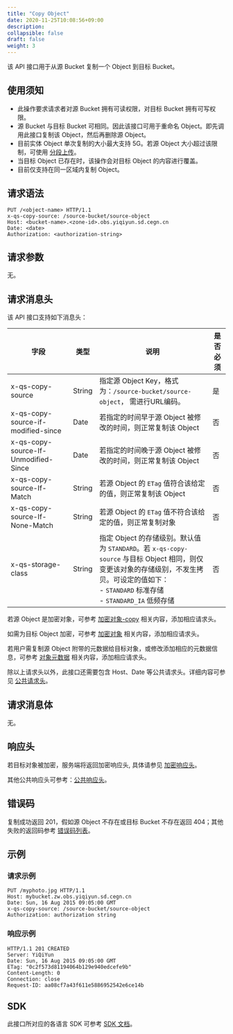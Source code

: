 ```yaml
---
title: "Copy Object"
date: 2020-11-25T10:08:56+09:00
description:
collapsible: false
draft: false
weight: 3
---
```


该 API 接口用于从源 Bucket 复制一个 Object 到目标 Bucket。

## 使用须知
- 此操作要求请求者对源 Bucket 拥有可读权限，对目标 Bucket 拥有可写权限。
- 源 Bucket 与目标 Bucket 可相同。因此该接口可用于重命名 Object。即先调用此接口复制该 Object，然后再删除源 Object。
- 目前实体 Object 单次复制的大小最大支持 5G。若源 Object 大小超过该限制，可使用 [分段上传](/storage/object-storage/api/object/multipart/)。
- 当目标 Object 已存在时，该操作会对目标 Object 的内容进行覆盖。
- 目前仅支持在同一区域内复制 Object。

## 请求语法

```http
PUT /<object-name> HTTP/1.1
x-qs-copy-source: /source-bucket/source-object
Host: <bucket-name>.<zone-id>.obs.yiqiyun.sd.cegn.cn
Date: <date>
Authorization: <authorization-string>
```

## 请求参数

无。

## 请求消息头

该 API 接口支持如下消息头：

| 字段 | 类型 | 说明 | 是否必须 |
| --- | --- | --- | --- |
| x-qs-copy-source | String | 指定源 Object Key，格式为：`/source-bucket/source-object`， 需进行URL编码。 | 是 |
| x-qs-copy-source-if-modified-since | Date | 若指定的时间早于源 Object 被修改的时间，则正常复制该 Object | 否 |
| x-qs-copy-source-If-Unmodified-Since | Date | 若指定的时间晚于源 Object 被修改的时间，则正常复制该 Object | 否 |
| x-qs-copy-source-If-Match | String | 若源 Object 的 `ETag` 值符合该给定的值，则正常复制该 Object | 否 |
| x-qs-copy-source-If-None-Match | String | 若源 Object 的 `ETag` 值不符合该给定的值，则正常复制对象 | 否 |
| x-qs-storage-class | String | 指定 Object 的存储级别。默认值为 `STANDARD`。若 `x-qs-copy-source` 与目标 Object 相同，则仅变更该对象的存储级别，不发生拷贝。可设定的值如下：<br> - `STANDARD` 标准存储 <br> - `STANDARD_IA` 低频存储  | 否 |

若源 Object 是加密对象，可参考 [加密对象-copy](/storage/object-storage/api/object/encryption/) 相关内容，添加相应请求头。

如需为目标 Object 加密，可参考 [加密对象](/storage/object-storage/api/object/encryption/) 相关内容，添加相应请求头。

若用户需复制源 Object 附带的元数据给目标对象，或修改添加相应的元数据信息，可参考 [对象元数据](/storage/object-storage/api/metadata/) 相关内容，添加相应请求头。

除以上请求头以外，此接口还需要包含 Host、Date 等公共请求头。详细内容可参见 [公共请求头](/storage/object-storage/api/common_header/#请求头字段-request-header)。

## 请求消息体

无。

## 响应头

若目标对象被加密，服务端将返回加密响应头, 具体请参见 [加密响应头](/storage/object-storage/api/object/encryption/)。

其他公共响应头可参考：[公共响应头](/storage/object-storage/api/common_header/#响应头字段-response-header)。

## 错误码

复制成功返回 201，假如源 Object 不存在或目标 Bucket 不存在返回 404；其他失败的返回码参考 [错误码列表](/storage/object-storage/api/error_code/#错误码列表)。

## 示例

### 请求示例

```http
PUT /myphoto.jpg HTTP/1.1
Host: mybucket.zw.obs.yiqiyun.sd.cegn.cn
Date: Sun, 16 Aug 2015 09:05:00 GMT
x-qs-copy-source: /source-bucket/source-object
Authorization: authorization string
```

### 响应示例

```http
HTTP/1.1 201 CREATED
Server: YiQiYun
Date: Sun, 16 Aug 2015 09:05:00 GMT
ETag: "0c2f573d81194064b129e940edcefe9b"
Content-Length: 0
Connection: close
Request-ID: aa08cf7a43f611e5886952542e6ce14b
```

## SDK

此接口所对应的各语言 SDK 可参考 [SDK 文档](/storage/object-storage/sdk/)。
